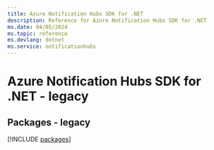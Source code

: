```yaml
---
title: Azure Notification Hubs SDK for .NET
description: Reference for Azure Notification Hubs SDK for .NET
ms.date: 04/05/2024
ms.topic: reference
ms.devlang: dotnet
ms.service: notificationhubs
---
```

# Azure Notification Hubs SDK for .NET - legacy
## Packages - legacy
[!INCLUDE [packages](notification-hubs-index.md)]